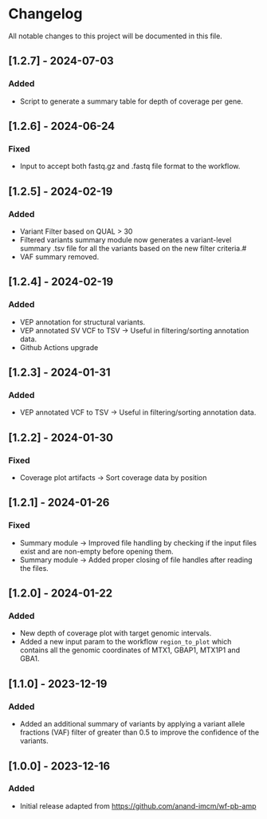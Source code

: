 # Changelog

All notable changes to this project will be documented in this file.

## [1.2.7] - 2024-07-03

### Added

- Script to generate a summary table for depth of coverage per gene.

## [1.2.6] - 2024-06-24

### Fixed

- Input to accept both fastq.gz and .fastq file format to the workflow.

## [1.2.5] - 2024-02-19

### Added

- Variant Filter based on QUAL > 30
- Filtered variants summary module now generates a variant-level summary .tsv file for all the variants based on the new filter criteria.#
- VAF summary removed.

## [1.2.4] - 2024-02-19

### Added

- VEP annotation for structural variants.
- VEP annotated SV VCF to TSV -> Useful in filtering/sorting annotation data.
- Github Actions upgrade

## [1.2.3] - 2024-01-31

### Added

- VEP annotated VCF to TSV -> Useful in filtering/sorting annotation data.

## [1.2.2] - 2024-01-30

### Fixed

- Coverage plot artifacts -> Sort coverage data by position

## [1.2.1] - 2024-01-26

### Fixed

- Summary module -> Improved file handling by checking if the input files exist and are non-empty before opening them.
- Summary module -> Added proper closing of file handles after reading the files.

## [1.2.0] - 2024-01-22

### Added

- New depth of coverage plot with target genomic intervals.
- Added a new input param to the workflow `region_to_plot` which contains all the genomic coordinates of MTX1, GBAP1, MTX1P1 and GBA1.

## [1.1.0] - 2023-12-19

### Added

- Added an additional summary of variants by applying a variant allele fractions (VAF) filter of greater than 0.5 to improve the confidence of the variants.

## [1.0.0] - 2023-12-16

### Added

- Initial release adapted from https://github.com/anand-imcm/wf-pb-amp
